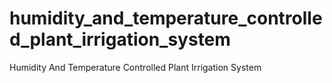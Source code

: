 # humidity_and_temperature_controlled_plant_irrigation_system
Humidity And Temperature Controlled Plant Irrigation System
